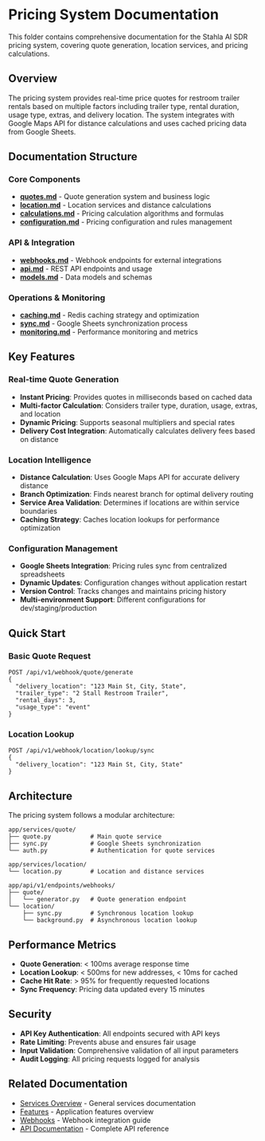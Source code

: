 # Pricing System Documentation

This folder contains comprehensive documentation for the Stahla AI SDR pricing system, covering quote generation, location services, and pricing calculations.

## Overview

The pricing system provides real-time price quotes for restroom trailer rentals based on multiple factors including trailer type, rental duration, usage type, extras, and delivery location. The system integrates with Google Maps API for distance calculations and uses cached pricing data from Google Sheets.

## Documentation Structure

### Core Components

- **[quotes.md](quotes.md)** - Quote generation system and business logic
- **[location.md](location.md)** - Location services and distance calculations
- **[calculations.md](calculations.md)** - Pricing calculation algorithms and formulas
- **[configuration.md](configuration.md)** - Pricing configuration and rules management

### API & Integration

- **[webhooks.md](webhooks.md)** - Webhook endpoints for external integrations
- **[api.md](api.md)** - REST API endpoints and usage
- **[models.md](models.md)** - Data models and schemas

### Operations & Monitoring

- **[caching.md](caching.md)** - Redis caching strategy and optimization
- **[sync.md](sync.md)** - Google Sheets synchronization process
- **[monitoring.md](monitoring.md)** - Performance monitoring and metrics

## Key Features

### Real-time Quote Generation

- **Instant Pricing**: Provides quotes in milliseconds based on cached data
- **Multi-factor Calculation**: Considers trailer type, duration, usage, extras, and location
- **Dynamic Pricing**: Supports seasonal multipliers and special rates
- **Delivery Cost Integration**: Automatically calculates delivery fees based on distance

### Location Intelligence

- **Distance Calculation**: Uses Google Maps API for accurate delivery distance
- **Branch Optimization**: Finds nearest branch for optimal delivery routing
- **Service Area Validation**: Determines if locations are within service boundaries
- **Caching Strategy**: Caches location lookups for performance optimization

### Configuration Management

- **Google Sheets Integration**: Pricing rules sync from centralized spreadsheets
- **Dynamic Updates**: Configuration changes without application restart
- **Version Control**: Tracks changes and maintains pricing history
- **Multi-environment Support**: Different configurations for dev/staging/production

## Quick Start

### Basic Quote Request

```http
POST /api/v1/webhook/quote/generate
{
  "delivery_location": "123 Main St, City, State",
  "trailer_type": "2 Stall Restroom Trailer",
  "rental_days": 3,
  "usage_type": "event"
}
```

### Location Lookup

```http
POST /api/v1/webhook/location/lookup/sync
{
  "delivery_location": "123 Main St, City, State"
}
```

## Architecture

The pricing system follows a modular architecture:

```
app/services/quote/
├── quote.py           # Main quote service
├── sync.py            # Google Sheets synchronization
└── auth.py            # Authentication for quote services

app/services/location/
└── location.py        # Location and distance services

app/api/v1/endpoints/webhooks/
├── quote/
│   └── generator.py   # Quote generation endpoint
└── location/
    ├── sync.py        # Synchronous location lookup
    └── background.py  # Asynchronous location lookup
```

## Performance Metrics

- **Quote Generation**: < 100ms average response time
- **Location Lookup**: < 500ms for new addresses, < 10ms for cached
- **Cache Hit Rate**: > 95% for frequently requested locations
- **Sync Frequency**: Pricing data updated every 15 minutes

## Security

- **API Key Authentication**: All endpoints secured with API keys
- **Rate Limiting**: Prevents abuse and ensures fair usage
- **Input Validation**: Comprehensive validation of all input parameters
- **Audit Logging**: All pricing requests logged for analysis

## Related Documentation

- [Services Overview](../services.md) - General services documentation
- [Features](../features.md) - Application features overview
- [Webhooks](../webhooks.md) - Webhook integration guide
- [API Documentation](../api.md) - Complete API reference
